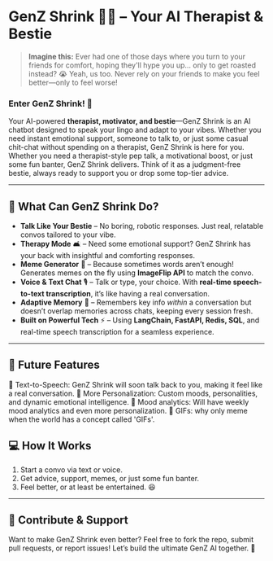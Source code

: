 # GenZ Shrink 🤖💬 – Your AI Therapist & Bestie  

> **Imagine this:** Ever had one of those days where you turn to your friends for comfort, hoping they'll hype you up... only to get roasted instead? 😭 Yeah, us too. Never rely on your friends to make you feel better—only to feel worse! 

### **Enter GenZ Shrink!** 🎉  
Your AI-powered **therapist, motivator, and bestie**—GenZ Shrink is an AI chatbot designed to speak your lingo and adapt to your vibes. Whether you need instant emotional support, someone to talk to, or just some casual chit-chat without spending on a therapist, GenZ Shrink is here for you. Whether you need a therapist-style pep talk, a motivational boost, or just some fun banter, GenZ Shrink delivers. Think of it as a judgment-free bestie, always ready to support you or drop some top-tier advice.  

---

## 🚀 **What Can GenZ Shrink Do?**
- **Talk Like Your Bestie** – No boring, robotic responses. Just real, relatable convos tailored to your vibe.  
- **Therapy Mode** 🛋️ – Need some emotional support? GenZ Shrink has your back with insightful and comforting responses.  
- **Meme Generator** 🤣 – Because sometimes words aren’t enough! Generates memes on the fly using **ImageFlip API** to match the convo.  
- **Voice & Text Chat** 🎙️ – Talk or type, your choice. With **real-time speech-to-text transcription**, it’s like having a real conversation.  
- **Adaptive Memory** 🧠 – Remembers key info *within* a conversation but doesn’t overlap memories across chats, keeping every session fresh.  
- **Built on Powerful Tech** ⚡ – Using **LangChain, FastAPI, Redis, SQL**, and real-time speech transcription for a seamless experience.  

---

## 🔮 **Future Features**
🚀 Text-to-Speech: GenZ Shrink will soon talk back to you, making it feel like a real conversation.
🚀 More Personalization: Custom moods, personalities, and dynamic emotional intelligence.
🚀 Mood analytics: Will have weekly mood analytics and even more personalization.
🚀 GIFs: why only meme when the world has a concept called 'GIFs'.


## 💻 **How It Works**
1. Start a convo via text or voice.  
2. Get advice, support, memes, or just some fun banter.  
3. Feel better, or at least be entertained. 😆  

---

## 🤝 **Contribute & Support**
Want to make GenZ Shrink even better? Feel free to fork the repo, submit pull requests, or report issues! Let’s build the ultimate GenZ AI together. 🚀  
